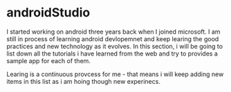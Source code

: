 # androidStudio
I started working on android three years back when I joined microsoft. I am still in process of learning android devlopemnet and keep learing the good practices and new technology as it evolves. In this section, i will be going to list down all the tutorials i have learned from the web and try to provides a sample app for each of them.

Learing is a continuous provcess for me - that means i will keep adding new items in this list as i am hoing though new experinecs.


